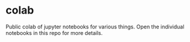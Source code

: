 # colab
Public colab of jupyter notebooks for various things.
Open the individual notebooks in this repo for more details.
